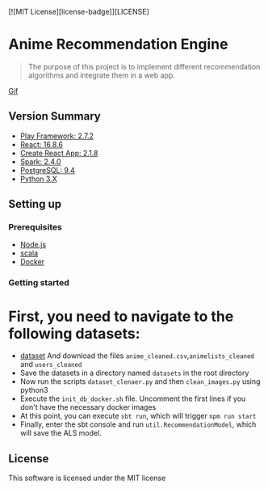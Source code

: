 [![MIT License][license-badge]][LICENSE]

# Anime Recommendation Engine

> The purpose of this project is to implement different recommendation algorithms and integrate them in a web app.
 
[Gif](https://media.giphy.com/media/d9O8doAiylGW9jvgEM/giphy.gif)

## Version Summary

* [Play Framework: 2.7.2](https://www.playframework.com/documentation/2.7.x/Home)
* [React: 16.8.6](https://reactjs.org/)
* [Create React App: 2.1.8](https://github.com/facebookincubator/create-react-app)
* [Spark: 2.4.0](https://spark.apache.org)
* [PostgreSQL: 9.4](https://www.postgresql.org)
* [Python 3.X](https://www.python.org)

## Setting up

### Prerequisites

* [Node.js](https://nodejs.org/)
* [scala](https://www.scala-lang.org/download/)
* [Docker](https://www.docker.com)

### Getting started

# First, you need to navigate to the following datasets:
* [dataset](https://www.kaggle.com/azathoth42/myanimelist) And download the files `anime_cleaned.csv`,`animelists_cleaned` and `users_cleaned`
* Save the datasets in a directory named `datasets` in the root directory
* Now run the scripts `dataset_clenaer.py` and then `clean_images.py` using python3
* Execute the `init_db_docker.sh` file. Uncomment the first lines if you don't have the necessary docker images
* At this point, you can execute ``sbt run``, which will trigger ``npm run start``
* Finally, enter the sbt console and run ``util.RecommendationModel``, which will save the ALS model.


## License

This software is licensed under the MIT license
